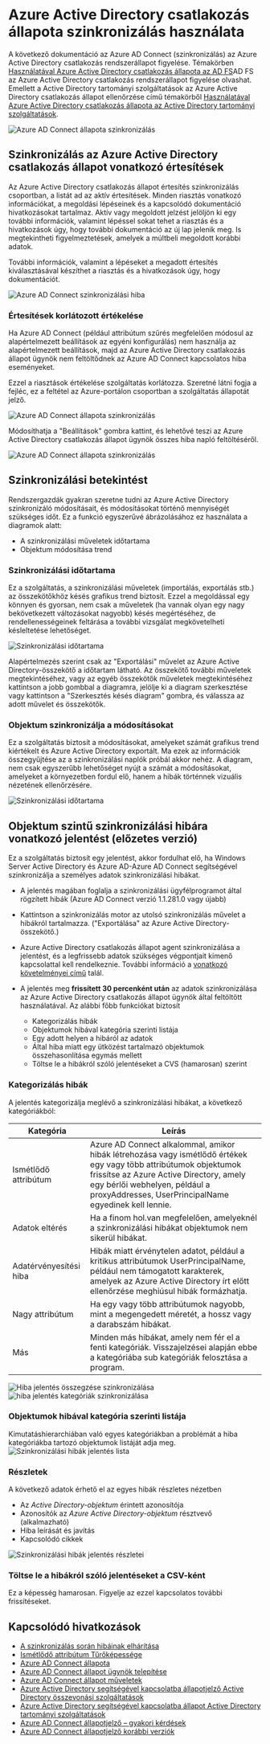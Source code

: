 
<properties
    pageTitle="Azure Active Directory csatlakozás állapot használata szinkronizálási |} Microsoft Azure"
    description="Ez a az Azure Active Directory csatlakozás állapot lap, amely bemutatja, hogyan lehet Azure AD Connect szinkronizálási figyelése."
    services="active-directory"
    documentationCenter=""
    authors="karavar"
    manager="samueld"
    editor="curtand"/>

<tags
    ms.service="active-directory"
    ms.workload="identity"
    ms.tgt_pltfrm="na"
    ms.devlang="na"
    ms.topic="get-started-article"
    ms.date="10/18/2016"
    ms.author="vakarand"/>

# <a name="using-azure-ad-connect-health-for-sync"></a>Azure Active Directory csatlakozás állapota szinkronizálás használata
A következő dokumentáció az Azure AD Connect (szinkronizálás) az Azure Active Directory csatlakozás rendszerállapot figyelése.  Témakörben [Használatával Azure Active Directory csatlakozás állapota az AD FS](active-directory-aadconnect-health-adfs.md)AD FS az Azure Active Directory csatlakozás rendszerállapot figyelése olvashat. Emellett a Active Directory tartományi szolgáltatások az Azure Active Directory csatlakozás állapot ellenőrzése című témakörből [Használatával Azure Active Directory csatlakozás állapota az Active Directory tartományi szolgáltatások](active-directory-aadconnect-health-adds.md).

![Azure AD Connect állapota szinkronizálás](./media/active-directory-aadconnect-health-sync/sync-blade.png)

## <a name="alerts-for-azure-ad-connect-health-for-sync"></a>Szinkronizálás az Azure Active Directory csatlakozás állapot vonatkozó értesítések
Az Azure Active Directory csatlakozás állapot értesítés szinkronizálás csoportban, a listát ad az aktív értesítések. Minden riasztás vonatkozó információkat, a megoldási lépéseinek és a kapcsolódó dokumentáció hivatkozásokat tartalmaz. Aktív vagy megoldott jelzést jelöljön ki egy további információk, valamint lépéssel sokat tehet a riasztás és a hivatkozások úgy, hogy további dokumentáció az új lap jelenik meg. Is megtekintheti figyelmeztetések, amelyek a múltbeli megoldott korábbi adatok.

További információk, valamint a lépéseket a megadott értesítés kiválasztásával készíthet a riasztás és a hivatkozások úgy, hogy dokumentációt.

![Azure AD Connect szinkronizálási hiba](./media/active-directory-aadconnect-health-sync/alert.png)

### <a name="limited-evaluation-of-alerts"></a>Értesítések korlátozott értékelése
Ha Azure AD Connect (például attribútum szűrés megfelelően módosul az alapértelmezett beállítások az egyéni konfigurálás) nem használja az alapértelmezett beállítások, majd az Azure Active Directory csatlakozás állapot ügynök nem feltöltődnek az Azure AD Connect kapcsolatos hiba eseményeket.

Ezzel a riasztások értékelése szolgáltatás korlátozza. Szeretné látni fogja a fejléc, ez a feltétel az Azure-portálon csoportban a szolgáltatás állapotát jelző.

![Azure AD Connect állapota szinkronizálás](./media/active-directory-aadconnect-health-sync/banner.png)

Módosíthatja a "Beállítások" gombra kattint, és lehetővé teszi az Azure Active Directory csatlakozás állapot ügynök összes hiba napló feltöltéséről.

![Azure AD Connect állapota szinkronizálás](./media/active-directory-aadconnect-health-sync/banner2.png)

## <a name="sync-insight"></a>Szinkronizálási betekintést
Rendszergazdák gyakran szeretne tudni az Azure Active Directory szinkronizáló módosításait, és módosításokat történő mennyiségét szükséges időt. Ez a funkció egyszerűvé ábrázolásához ez használata a diagramok alatt:   

- A szinkronizálási műveletek időtartama
- Objektum módosítása trend

### <a name="sync-latency"></a>Szinkronizálási időtartama
Ez a szolgáltatás, a szinkronizálási műveletek (importálás, exportálás stb.) az összekötőkhöz késés grafikus trend biztosít.  Ezzel a megoldással egy könnyen és gyorsan, nem csak a műveletek (ha vannak olyan egy nagy bekövetkezett változásokat nagyobb) késés megértéséhez, de rendellenességeinek feltárása a további vizsgálat megkövetelheti késleltetése lehetőséget.

![Szinkronizálási időtartama](./media/active-directory-aadconnect-health-sync/synclatency02.png)

Alapértelmezés szerint csak az "Exportálási" művelet az Azure Active Directory-összekötő a időtartam látható.  Az összekötő további műveletek megtekintéséhez, vagy az egyéb összekötők műveletek megtekintéséhez kattintson a jobb gombbal a diagramra, jelölje ki a diagram szerkesztése vagy kattintson a "Szerkesztés késés diagram" gombra, és válassza az adott művelet és összekötők.

### <a name="sync-object-changes"></a>Objektum szinkronizálja a módosításokat
Ez a szolgáltatás biztosít a módosításokat, amelyeket számát grafikus trend kiértékelt és Azure Active Directory exportált.  Ma ezek az információk összegyűjtése az a szinkronizálási naplók próbál akkor nehéz.  A diagram, nem csak egyszerűbb lehetőséget nyújt a számát a módosításokat, amelyeket a környezetben fordul elő, hanem a hibák történnek vizuális nézetének ellenőrzésére.

![Szinkronizálási időtartama](./media/active-directory-aadconnect-health-sync/syncobjectchanges02.png)

## <a name="object-level-synchronization-error-report-preview"></a>Objektum szintű szinkronizálási hibára vonatkozó jelentést (előzetes verzió)
Ez a szolgáltatás biztosít egy jelentést, akkor fordulhat elő, ha Windows Server Active Directory és Azure AD-Azure AD Connect segítségével szinkronizálja a személyes adatok szinkronizálási hibákat.

- A jelentés magában foglalja a szinkronizálási ügyfélprogramot által rögzített hibák (Azure AD Connect verzió 1.1.281.0 vagy újabb)
- Kattintson a szinkronizálás motor az utolsó szinkronizálás művelet a hibákról tartalmazza. ("Exportálása" az Azure Active Directory-összekötő.)
- Azure Active Directory csatlakozás állapot agent szinkronizálása a jelentést, és a legfrissebb adatok szükséges végpontjait kimenő kapcsolattal kell rendelkeznie. További információ a [vonatkozó követelményei című](active-directory-aadconnect-health-agent-install.md#Requirements) talál.
- A jelentés meg **frissített 30 percenként után** az adatok szinkronizálása az Azure Active Directory csatlakozás állapot ügynök által feltöltött használatával.
Az alábbi főbb funkciókat biztosít

    - Kategorizálás hibák
    - Objektumok hibával kategória szerinti listája
    - Egy adott helyen a hibáról az adatok
    - Által hiba miatt egy ütközést tartalmazó objektumok összehasonlítása egymás mellett
    - Töltse le a hibákról szóló jelentéseket a CVS (hamarosan) szerint

### <a name="categorization-of-errors"></a>Kategorizálás hibák
A jelentés kategorizálja meglévő a szinkronizálási hibákat, a következő kategóriákból:

| Kategória | Leírás |
| -------------- | ----------- |
| Ismétlődő attribútum | Azure AD Connect alkalommal, amikor hibák létrehozása vagy ismétlődő értékek egy vagy több attribútumok objektumok frissítse az Azure Active Directory, amely egy bérlői webhelyen, például a proxyAddresses, UserPrincipalName egyedinek kell lennie. |
| Adatok eltérés | Ha a finom hol.van megfelelően, amelyeknél a szinkronizálási hibákat objektumok nem sikerül hibákat. |
| Adatérvényesítési hiba | Hibák miatt érvénytelen adatot, például a kritikus attribútumok UserPrincipalName, például nem támogatott karakterek, amelyek az Azure Active Directory írt előtt ellenőrzése meghiúsul hibák formázhatja.|
| Nagy attribútum | Ha egy vagy több attribútumok nagyobb, mint a megengedett méretét, a hossz vagy a darabszám hibákat.|
| Más | Minden más hibákat, amely nem fér el a fenti kategóriák. Visszajelzései alapján ebbe a kategóriába sub kategóriák felosztása a program.

![Hiba jelentés összegzése szinkronizálása](./media/active-directory-aadconnect-health-sync/errorreport01.png)
![hiba jelentés kategóriák szinkronizálása](./media/active-directory-aadconnect-health-sync/errorreport02.png)

### <a name="list-of-objects-with-error-per-category"></a>Objektumok hibával kategória szerinti listája
Kimutatáshierarchiában való egyes kategóriákban a problémát a hiba kategóriákba tartozó objektumok listáját adja meg.
![Szinkronizálási hibák jelentés lista](./media/active-directory-aadconnect-health-sync/errorreport03.png)

### <a name="error-details"></a>Részletek
A következő adatok érhető el az egyes hibák részletes nézetben

- Az *Active Directory-objektum* érintett azonosítója
- Azonosítók az *Azure Active Directory-objektum* résztvevő (alkalmazható)
- Hiba leírását és javítás
- Kapcsolódó cikkek

![Szinkronizálási hibák jelentés részletei](./media/active-directory-aadconnect-health-sync/errorreport04.png)

### <a name="download-the-error-report-as-csv"></a>Töltse le a hibákról szóló jelentéseket a CSV-ként
Ez a képesség hamarosan. Figyelje az ezzel kapcsolatos további frissítéseket.



## <a name="related-links"></a>Kapcsolódó hivatkozások
* [A szinkronizálás során hibáinak elhárítása](active-directory-aadconnect-troubleshoot-sync-errors.md)
* [Ismétlődő attribútum Tűrőképessége](active-directory-aadconnectsyncservice-duplicate-attribute-resiliency.md)
* [Azure AD Connect állapota](active-directory-aadconnect-health.md)
* [Azure AD Connect állapot ügynök telepítése](active-directory-aadconnect-health-agent-install.md)
* [Azure AD Connect állapot műveletek](active-directory-aadconnect-health-operations.md)
* [Azure Active Directory segítségével kapcsolatba állapotjelző Active Directory összevonási szolgáltatások](active-directory-aadconnect-health-adfs.md)
* [Azure Active Directory segítségével kapcsolatba állapot Active Directory tartományi szolgáltatások](active-directory-aadconnect-health-adds.md)
* [Azure AD Connect állapotjelző – gyakori kérdések](active-directory-aadconnect-health-faq.md)
* [Azure AD Connect állapotjelző korábbi verziók](active-directory-aadconnect-health-version-history.md)
